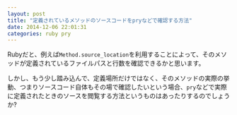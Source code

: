 ```yaml
---
layout: post
title: "定義されているメソッドのソースコードをpryなどで確認する方法"
date: 2014-12-06 22:01:31
categories: ruby pry
---
```

<p>Rubyだと、例えば<code>Method.source_location</code>を利用することによって、そのメソッドが定義されているファイルパスと行数を確認できるかと思います。</p>

<p>しかし、もう少し踏み込んで、定義場所だけではなく、そのメソッドの実際の挙動、つまりソースコード自体もその場で確認したいという場合、<code>pry</code>などで実際に定義されたときのソースを閲覧する方法というものはあったりするのでしょうか?</p>
